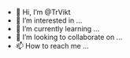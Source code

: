 - 👋 Hi, I’m @TrVikt
- 👀 I’m interested in ...
- 🌱 I’m currently learning ...
- 💞️ I’m looking to collaborate on ...
- 📫 How to reach me ...

<!---
TrVikt/TrVikt is a ✨ special ✨ repository because its `README.md` (this file) appears on your GitHub profile.
You can click the Preview link to take a look at your changes.
--->
